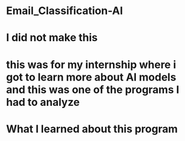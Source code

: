 # Email_Classification-AI

# I did not make this
# this was for my internship where i got to learn more about AI models and this was one of the programs I had to analyze

# What I learned about this program
